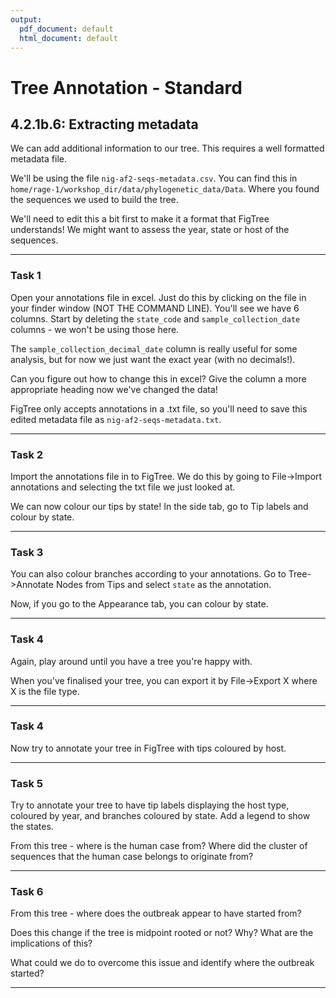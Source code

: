 ```yaml
---
output:
  pdf_document: default
  html_document: default
---
```

# Tree Annotation - Standard


## 4.2.1b.6: Extracting metadata

We can add additional information to our tree. This requires a well formatted metadata file. 

We'll be using the file `nig-af2-seqs-metadata.csv`. You can find this in `home/rage-1/workshop_dir/data/phylogenetic_data/Data`. Where you found the sequences we used to build the tree. 

We'll need to edit this a bit first to make it a format that FigTree understands! We might want to assess the year, state or host of the sequences. 

___

### Task 1

Open your annotations file in excel. Just do this by clicking on the file in your finder window (NOT THE COMMAND LINE). You'll see we have 6 columns. Start by deleting the `state_code` and `sample_collection_date` columns - we won't be using those here. 

The `sample_collection_decimal_date` column is really useful for some analysis, but for now we just want the exact year (with no decimals!). 

Can you figure out how to change this in excel? Give the column a more appropriate heading now we've changed the data!

FigTree only accepts annotations in a .txt file, so you'll need to save this edited metadata file as `nig-af2-seqs-metadata.txt`.

___

### Task 2

Import the annotations file in to FigTree. We do this by going to File->Import annotations and selecting the txt file we just looked at. 

We can now colour our tips by state! In the side tab, go to Tip labels and colour by state.

___

### Task 3

You can also colour branches according to your annotations. Go to Tree->Annotate Nodes from Tips and select `state` as the annotation. 

Now, if you go to the Appearance tab, you can colour by state. 

___

### Task 4

Again, play around until you have a tree you're happy with. 

When you've finalised your tree, you can export it by File->Export X where X is the file type. 

___

### Task 4


Now try to annotate your tree in FigTree with tips coloured by host.

___


### Task 5

Try to annotate your tree to have tip labels displaying the host type, coloured by year, and branches coloured by state. Add a legend to show the states.

From this tree - where is the human case from? Where did the cluster of sequences that the human case belongs to originate from? 
___

### Task 6

From this tree - where does the outbreak appear to have started from?

Does this change if the tree is midpoint rooted or not? Why? What are the implications of this?

What could we do to overcome this issue and identify where the outbreak started?

___


